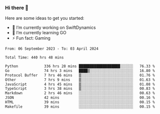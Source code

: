 ### Hi there 👋

Here are some ideas to get you started:

- 🔭 I’m currently working on SwiftDynamics
- 🌱 I’m currently learning GO
-  ⚡ Fun fact: Gaming
  
  <!--
- 👯 I’m looking to collaborate on ...
- 🤔 I’m looking for help with ...
- 💬 Ask me about ...
- 📫 How to reach me: ...
- 😄 Pronouns: ...
-->

<!--START_SECTION:waka-->

```txt
From: 06 September 2023 - To: 03 April 2024

Total Time: 440 hrs 48 mins

Python            336 hrs 28 mins ███████████████████░░░░░░   76.33 %
Go                74 hrs 3 mins   ████▒░░░░░░░░░░░░░░░░░░░░   16.80 %
Protocol Buffer   7 hrs 46 mins   ▒░░░░░░░░░░░░░░░░░░░░░░░░   01.76 %
Other             7 hrs 9 mins    ▒░░░░░░░░░░░░░░░░░░░░░░░░   01.63 %
JavaScript        4 hrs 45 mins   ▒░░░░░░░░░░░░░░░░░░░░░░░░   01.08 %
TypeScript        3 hrs 38 mins   ▒░░░░░░░░░░░░░░░░░░░░░░░░   00.83 %
Markdown          2 hrs 46 mins   ░░░░░░░░░░░░░░░░░░░░░░░░░   00.63 %
JSON              42 mins         ░░░░░░░░░░░░░░░░░░░░░░░░░   00.16 %
HTML              39 mins         ░░░░░░░░░░░░░░░░░░░░░░░░░   00.15 %
Makefile          39 mins         ░░░░░░░░░░░░░░░░░░░░░░░░░   00.15 %
```

<!--END_SECTION:waka-->
